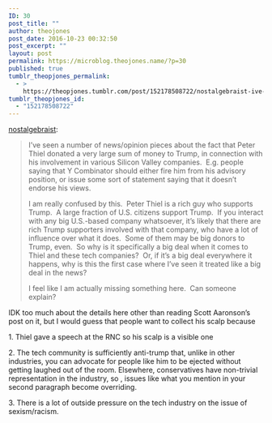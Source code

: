 ```yaml
---
ID: 30
post_title: ""
author: theojones
post_date: 2016-10-23 00:32:50
post_excerpt: ""
layout: post
permalink: https://microblog.theojones.name/?p=30
published: true
tumblr_theopjones_permalink:
  - >
    https://theopjones.tumblr.com/post/152178508722/nostalgebraist-ive-seen-a-number-of
tumblr_theopjones_id:
  - "152178508722"
---
```

<p><a class="tumblr_blog" href="http://nostalgebraist.tumblr.com/post/152177175774">nostalgebraist</a>:</p>
<blockquote>
<p>I’ve seen a number of news/opinion pieces about the fact that Peter Thiel donated a very large sum of money to Trump, in connection with his involvement in various Silicon Valley companies.  E.g. people saying that Y Combinator should either fire him from his advisory position, or issue some sort of statement saying that it doesn’t endorse his views.</p>
<p>I am really confused by this.  Peter Thiel is a rich guy who supports Trump.  A large fraction of U.S. citizens support Trump.  If you interact with any big U.S.-based company whatsoever, it’s likely that there are rich Trump supporters involved with that company, who have a lot of influence over what it does.  Some of them may be big donors to Trump, even.  So why is it specifically a big deal when it comes to Thiel and these tech companies?  Or, if it’s a big deal everywhere it happens, why is this the first case where I’ve seen it treated like a big deal in the news?</p>
<p>I feel like I am actually missing something here.  Can someone explain?</p>
</blockquote>

<p>IDK too much about the details here other than reading Scott Aaronson’s post on it, but I would guess that people want to collect his scalp because </p><p>1. Thiel gave a speech at the RNC so his scalp is a visible one  </p><p>2. The tech community is sufficiently anti-trump that, unlike in other industries, you can advocate for people like him to be ejected without getting laughed out of the room. Elsewhere, conservatives have non-trivial representation in the industry, so , issues like what you mention in your second paragraph become overriding. </p><p>3. There is a lot of outside pressure on the tech industry on the issue of sexism/racism. </p>